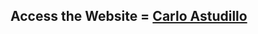 ## Access the Website = [Carlo Astudillo](https://ast2u.github.io/CarloAstudillo-Portfolio-Website/)
